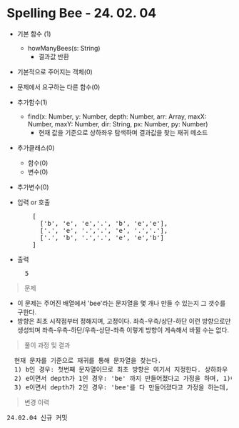 # Spelling Bee - 24. 02. 04

- 기본 함수 (1)
  - howManyBees(s: String)
    - 결과값 반환
- 기본적으로 주어지는 객체(0)
- 문제에서 요구하는 다른 함수(0)
- 추가함수(1)
  - find(x: Number, y: Number, depth: Number, arr: Array, maxX: Number, maxY: Number, dir: String, px: Number, py: Number)
    - 현재 값을 기준으로 상하좌우 탐색하며 결과값을 찾는 재귀 메소드
- 추가클래스(0)
  - 함수(0)
  - 변수(0)
- 추가변수(0)

- 입력 or 호출
  <pre>
      [
        ['b', 'e', 'e','.', 'b', 'e','e'],
        ['.', 'e', '.','.', 'e', '.','.'],
        ['.', 'b', '.','.', 'e', 'e','b']
      ]
  </pre>
 
- 출력
  <pre>
    5
  </pre>

> 문제
  - 이 문제는 주어진 배열에서 'bee'라는 문자열을 몇 개나 만들 수 있는지 그 갯수를 구한다.
  - 방향은 최초 시작점부터 정해지며, 고정이다. 좌측-우측/상단-하단 이런 방향으로만 생성되며 좌측-우측-하단/우측-상단-좌측 이렇게 방향이 게속해서 바뀔 수는 없다.

> 풀이 과정 및 결과
<pre>
  현재 문자를 기준으로 재귀를 통해 문자열을 찾는다.
  1) b인 경우: 첫번째 문자열이므로 최초 방향은 여기서 지정한다. 상하좌우 무작위 탐색이어서 방향 지정을 하지 않으면 좌-우-상/좌-우-하 등 중간에 다른 방향으로 이동해서 문자열이 만들어지는 경우, 해당 건도 체크가 됨
  2) e이면서 depth가 1인 경우: 'be' 까지 만들어졌다고 가정을 하며, 1)에서 지정한 방향을 그대로 사용한다.
  3) e이면서 depth가 2인 경우: 'bee'를 다 만들어졌다고 가정을 하는데, 무작위 탐색이다보니 방향 체크를 하지 않으면 원치 않은 건도 체크가 되기 때문에 실질적인 방향 확인은 여기서 진행하고 정상적인 방향으로 생성된 경우 건수를 반환한다.
</pre>

>변경 이력
<pre>
24.02.04 신규 커밋
</pre>